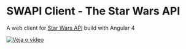 # SWAPI Client - The Star Wars API

A web client for [Star Wars API](https://swapi.co) build with Angular 4

[![Veja o vídeo](https://apisite.fabricionogueira.me/wp-content/uploads/2017/09/index.png)](https://youtu.be/WsHGKEJdfJ0)
